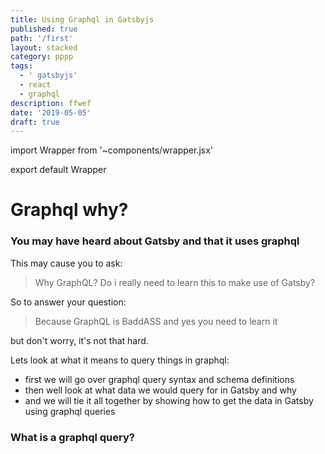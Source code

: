 ```yaml
---
title: Using Graphql in Gatsbyjs
published: true
path: '/first'
layout: stacked
category: pppp
tags:
  - ' gatsbyjs'
  - react
  - graphql
description: ffwef
date: '2019-05-05'
draft: true
---
```


import Wrapper from '~components/wrapper.jsx'

export default Wrapper

# Graphql why?

### You may have heard about Gatsby and that it uses graphql

This may cause you to ask:

> Why GraphQL? Do i really need to learn this to make use of Gatsby?

So to answer your question:

> Because GraphQL is BaddASS and yes you need to learn it

but don't worry, it's not that hard.

Lets look at what it means to query things in graphql:

- first we will go over graphql query syntax and schema definitions
- then well look at what data we would query for in Gatsby and why
- and we will tie it all together by showing how to get the data in Gatsby using graphql queries

### What is a graphql query?
